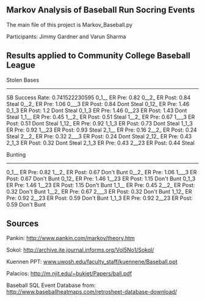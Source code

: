 Markov Analysis of Baseball Run Socring Events
------------------------------------

The main file of this project is Markov_Baseball.py

Participants: Jimmy Gardner and Varun Sharma

Results applied to Community College Baseball League
---------------

Stolen Bases
********************
SB Success Rate:  0.741522230595
0_1__  ER Pre:  0.82   0__2_  ER Post:  0.84   Steal
0__2_  ER Pre:  1.06   0___3  ER Post:  0.84   Dont Steal
0_12_  ER Pre:  1.46   0_1_3  ER Post:  1.2   Dont Steal
0_1_3  ER Pre:  1.46   0__23  ER Post:  1.43   Dont Steal
1_1__  ER Pre:  0.45   1__2_  ER Post:  0.51   Steal
1__2_  ER Pre:  0.67   1___3  ER Post:  0.51   Dont Steal
1_12_  ER Pre:  0.92   1_1_3  ER Post:  0.73   Dont Steal
1_1_3  ER Pre:  0.92   1__23  ER Post:  0.93   Steal
2_1__  ER Pre:  0.16   2__2_  ER Post:  0.24   Steal
2__2_  ER Pre:  0.32   2___3  ER Post:  0.24   Dont Steal
2_12_  ER Pre:  0.43   2_1_3  ER Post:  0.32   Dont Steal
2_1_3  ER Pre:  0.43   2__23  ER Post:  0.44   Steal


Bunting
********************
0_1__  ER Pre:  0.82   1__2_  ER Post:  0.67   Don't Bunt
0__2_  ER Pre:  1.06   1___3  ER Post:  0.67   Don't Bunt
0_12_  ER Pre:  1.46   1__23  ER Post:  1.15   Don't Bunt
0_1_3  ER Pre:  1.46   1__23  ER Post:  1.15   Don't Bunt
1_1__  ER Pre:  0.45   2__2_  ER Post:  0.32   Don't Bunt
1__2_  ER Pre:  0.67   2___3  ER Post:  0.32   Don't Bunt
1_12_  ER Pre:  0.92   2__23  ER Post:  0.59   Don't Bunt
1_1_3  ER Pre:  0.92   2__23  ER Post:  0.59   Don't Bunt


Sources
---------------
Pankin: http://www.pankin.com/markov/theory.htm

Sokol: http://archive.ite.journal.informs.org/Vol5No1/Sokol/

Kuennen PPT: www.uwosh.edu/faculty_staff/kuennene/Baseball.ppt‎‎

Palacios: http://m.njit.edu/~bukiet/Papers/ball.pdf

Baseball SQL Event Database from: http://www.baseballheatmaps.com/retrosheet-database-download/
